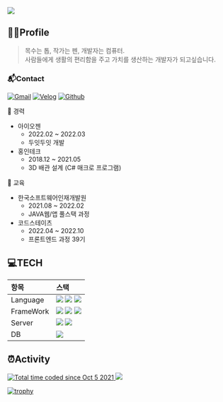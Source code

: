 <img src="https://capsule-render.vercel.app/api?type=waving&color=gradient&customColorList=0,2,2,5,30&height=200&text=Introduce"></h1>
## 💁‍♂️Profile
> 목수는 톱, 작가는 펜, 개발자는 컴퓨터.  
> 사람들에게 생활의 편리함을 주고 가치를 생산하는 개발자가 되고싶습니다.

### 📬Contact
[![Gmail](http://img.shields.io/badge/-Gmail-EA4335?style=flat&logo=Gmail&logoColor=white)](devfrank9@gmail.com)
[![Velog](http://img.shields.io/badge/-Velog-20C997?style=flat&logo=Velog&link=https://velog.io/@devfrank9&logoColor=white)](https://velog.io/@devfrank9)
[![Github](http://img.shields.io/badge/-Github-181717?style=flat&logo=Github&link=https://github.com/DevFrank9&logoColor=white)](https://github.com/DevFrank9)

🏬 경력
- 아이오젠
  - 2022.02 ~ 2022.03
  - 두잇두잇 개발
- 홍인테크
  - 2018.12 ~ 2021.05
  - 3D 배관 설계 (C# 매크로 프로그램)

🏫 교육
  - 한국소프트웨어인재개발원
    - 2021.08 ~ 2022.02
    - JAVA웹/앱 풀스택 과정
  - 코드스테이츠
    - 2022.04 ~ 2022.10
    - 프론트엔드 과정 39기

## 💻TECH

|항목|스택|
|:--|:--|
|Language|<img src="https://img.shields.io/badge/JavaScript-F7DF1E?style=for-the-badge&logo=JavaScript&logoColor=black"> <img src="https://img.shields.io/badge/typescript-3178C6?style=for-the-badge&logo=typescript&logoColor=white"> <img src="https://img.shields.io/badge/python-3776AB?style=for-the-badge&logo=python&logoColor=white">|
|FrameWork|<img src="https://img.shields.io/badge/react-61DAFB?style=for-the-badge&logo=react&logoColor=black"> <img src="https://img.shields.io/badge/Next.js-000000?style=for-the-badge&logo=Next.js&logoColor=white"> <img src="https://img.shields.io/badge/Apollo GraphQL-311C87?style=for-the-badge&logo=Apollo GraphQL&logoColor=white">|
|Server|<img src="https://img.shields.io/badge/Django-092E20?style=for-the-badge&logo=Django&logoColor=white"> <img src="https://img.shields.io/badge/express-339933?style=for-the-badge&logo=express&logoColor=white">|
|DB|<img src="https://img.shields.io/badge/mongoDB-47A248?style=for-the-badge&logo=MongoDB&logoColor=white">|

## ⏰Activity

<a href="https://wakatime.com/@fab11908-f2ab-4476-8057-2f6505465ffb">
<img src="https://wakatime.com/badge/user/fab11908-f2ab-4476-8057-2f6505465ffb.svg" alt="Total time coded since Oct 5 2021" />
</a>
<a href="https://hits.seeyoufarm.com">
<img src="https://hits.seeyoufarm.com/api/count/incr/badge.svg?url=https%3A%2F%2Fgithub.com%2FDevFrank9%2Fhit-counter&count_bg=%2379C83D&title_bg=%23555555&icon=&icon_color=%23E7E7E7&title=hits&edge_flat=false"/>
</a>
  
[![trophy](https://github-profile-trophy.vercel.app/?username=devfrank9&theme=onedark&column=-1)](https://github.com/ryo-ma/github-profile-trophy)
